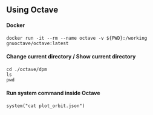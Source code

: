 ## Using Octave

#### Docker

```shell
docker run -it --rm --name octave -v ${PWD}:/working gnuoctave/octave:latest
```

#### Change current directory / Show current directory

```
cd ./octave/dpm
ls
pwd
```

#### Run system command inside Octave

```
system("cat plot_orbit.json")
```
